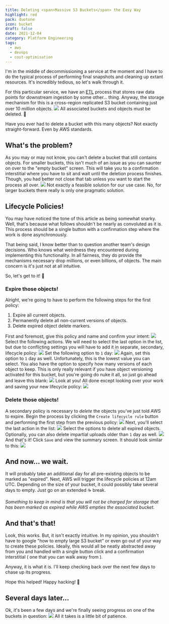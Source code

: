 ```yaml
---
title: Deleting <span>Massive S3 Buckets</span> the Easy Way
highlight: red
pack: duotone
icon: bucket
draft: false
date: 2021-12-04
category: Platform Engineering
tags:
  - aws
  - devops
  - cost-optimisation
---
```


I'm in the middle of decommissioning a service at the moment and I have to do the typical process of performing final snapshots and cleaning up extant resources. It's incredibly tedious, so let's walk through it.

<!--more-->

For this particular service, we have an  [ETL](https://en.wikipedia.org/wiki/Extract,_transform,_load)  process that stores raw data points for downstream ingestion by some other... thing. Anyway, the storage mechanism for this is a cross-region replicated S3 bucket containing just over 10 _million_ objects.
![](image-1.png)
All associated buckets and objects must be deleted. 😬

Have you ever had to delete a bucket with this many objects? Not exactly straight-forward. Even by AWS standards.
## What's the problem? 
As you may or may not know, you can't delete a bucket that still contains objects. For smaller buckets, this isn't much of an issue as you can saunter on over to the "empty bucket" screen. This will take you to a confirmation interstitial where you have to sit and wait until the deletion process finishes. Though, you had better not close that tab unless you want to start the process all over.
![](image-2.png)
Not exactly a feasible solution for our use case. No, for larger buckets there really is only one pragmatic solution.
## Lifecycle Policies! 
You may have noticed the tone of this article as being somewhat snarky. Well, that's because what follows shouldn't be nearly as convoluted as it is. This process should be a single button with a confirmation step where the work is done asynchronously.

That being said, I know better than to question another team's design decisions. Who knows what weirdness they encountered during implementing this functionality. In all fairness, they do provide the mechanisms necessary drop millions, or even billions, of objects. The main concern is it's just not at all intuitive.

So, let's get to it! 🦾
### Expire those objects! 
Alright, we're going to have to perform the following steps for the first policy:
1. Expire all current objects.
2. Permanently delete all non-current versions of objects.
3. Delete expired object delete markers.  

First and foremost, give this policy and name and confirm your intent:
![](image-3.png)
Select the following actions. We will need to select the last option in the list, but due to conflicting settings you will have to add it in separate, secondary, lifecycle policy:
![](image-4.png)
Set the following option to `1` day:
![](image-5.png)
Again, set this option to `1` day as well. Unfortunately, this is the lowest value you can select. You also have the option to specify how many versions of each object to keep. This is only really relevant if you have object versioning activated for this bucket, but you're going do nuke it all, so just go ahead and leave this blank:
![](image-6.png)
Look at you! All done except looking over your work and saving your new lifecycle policy: 
![](image-7.png)
### Delete those objects!
A secondary policy is necessary to _delete_ the objects you've just told AWS to expire. Begin the process by clicking the `Create lifecycle rule` button and performing the first step from the previous policy:
![](image-8.png)
Next, you'll select the last action in the list:
![](image-9.png)
Select the options to delete all expired objects. Optionally, you can also delete impartial uploads older than `1` day as well. 
![](image-10.png)
And that's it! Click `Save` and view the summary screen. It should look similar to this:
![](image-11.png)
## And now... we wait. 
It will probably take an additional day for all pre-existing objects to be marked as "expired". Next, AWS will trigger the lifecycle policies at 12am UTC. Depending on the size of your bucket, it could possibly take several days to empty. Just go on an extended ☕️ break.

*Something to keep in mind is that you will not be charged for storage that has been marked as expired while AWS empties the associated bucket.*
## And that's that! 
Look, this works. But, it isn't exactly intuitive. In my opinion, you shouldn't have to google "how to empty large S3 bucket" or even go out of your way to create these policies. Ideally, this would all be neatly abstracted away from you and handled with a single button click and a confirmation interstitial ( one that you can walk away from ). 

Anyway, it is what it is. I'll keep checking back over the next few days to chase up its progress.

Hope this helped! Happy hacking! 🤘
## Several days later... 
Ok, it's been a few days and we're finally seeing progress on one of the buckets in question: 
![](image-12.png)
All it takes is a little bit of patience.  